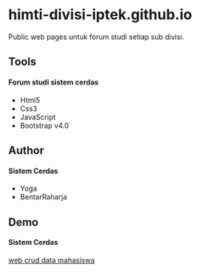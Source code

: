 # himti-divisi-iptek.github.io
Public web pages untuk forum studi setiap sub divisi.

## Tools

#### Forum studi sistem cerdas
- Html5
- Css3
- JavaScript
- Bootstrap v4.0

## Author

#### Sistem Cerdas
- Yoga 
- BentarRaharja

## Demo

#### Sistem Cerdas
[web crud data mahasiswa](https://himti-divisi-iptek.github.io/sistem-cerdas-crud)
